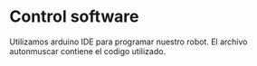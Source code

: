 Control software
====

Utilizamos arduino IDE para programar nuestro robot.
El archivo autonmuscar contiene el codigo utilizado.
